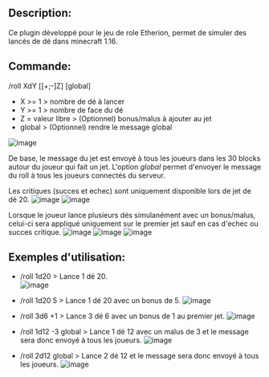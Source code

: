 ## Description:

Ce plugin développé pour le jeu de role Etherion, permet de simuler des lancés de dé dans minecraft 1.16.



## Commande:

/roll XdY [[+;-]Z] [global]

- X >= 1           > nombre de dé à lancer
- Y >= 1           > nombre de face du dé     		        
- Z = valeur libre > (Optionnel) bonus/malus à ajouter au jet
- global           > (Optionnel) rendre le message global

![image](https://github.com/DamienEvrard/DiceRollerPluginMinecraft/assets/55134961/53361037-ae61-45a4-a979-a6fe6d85058f)

De base, le message du jet est envoyé à tous les joueurs dans les 30 blocks autour du joueur qui fait un jet.
L'option _global_ permet d'envoyer le message du roll à tous les joueurs connectés du serveur.

Les critiques (succes et echec) sont uniquement disponible lors de jet de dé 20.
![image](https://github.com/DamienEvrard/DiceRollerPluginMinecraft/assets/55134961/3e0dd157-500a-4880-8854-b50d719d9d91)
![image](https://github.com/DamienEvrard/DiceRollerPluginMinecraft/assets/55134961/3e63e0f1-504e-4d3b-99f3-9bee8ca5059a)

Lorsque le joueur lance plusieurs dés simulanément avec un bonus/malus, celui-ci sera appliqué uniquement sur le premier jet sauf en cas d'echec ou succes critique.
![image](https://github.com/DamienEvrard/DiceRollerPluginMinecraft/assets/55134961/e85fe689-5932-4b12-9373-992c4fff77f5)
![image](https://github.com/DamienEvrard/DiceRollerPluginMinecraft/assets/55134961/9822dad7-65be-4403-8426-7a7ba5aac222)
![image](https://github.com/DamienEvrard/DiceRollerPluginMinecraft/assets/55134961/dbdc4698-8bac-4162-b59a-edb147327455)


## Exemples d'utilisation:

- /roll 1d20              > Lance 1 dé 20.\
![image](https://github.com/DamienEvrard/DiceRollerPluginMinecraft/assets/55134961/6804b235-e709-4375-8b57-5e62c319c925)

- /roll 1d20 5            > Lance 1 dé 20 avec un bonus de 5.
![image](https://github.com/DamienEvrard/DiceRollerPluginMinecraft/assets/55134961/8b3b4893-48be-4ab9-97d9-5412db708ab1)

- /roll 3d6 +1            > Lance 3 dé 6 avec un bonus de 1 au premier jet.
![image](https://github.com/DamienEvrard/DiceRollerPluginMinecraft/assets/55134961/764ad5c2-242e-4538-a865-b3ee21c3ce1c)

- /roll 1d12 -3 global    > Lance 1 dé 12 avec un malus de 3 et le message sera donc envoyé à tous les joueurs.
![image](https://github.com/DamienEvrard/DiceRollerPluginMinecraft/assets/55134961/438d40df-5e9f-4a22-b8ae-3fad3dbb6875)

- /roll 2d12 global       > Lance 2 dé 12 et le message sera donc envoyé à tous les joueurs.
![image](https://github.com/DamienEvrard/DiceRollerPluginMinecraft/assets/55134961/795fbb7c-7bcc-4178-ab30-5f3118809c93)
